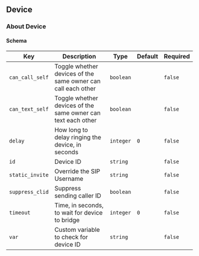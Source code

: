 ## Device

### About Device

#### Schema



Key | Description | Type | Default | Required
--- | ----------- | ---- | ------- | --------
`can_call_self` | Toggle whether devices of the same owner can call each other | `boolean` |   | `false`
`can_text_self` | Toggle whether devices of the same owner can text each other | `boolean` |   | `false`
`delay` | How long to delay ringing the device, in seconds | `integer` | `0` | `false`
`id` | Device ID | `string` |   | `false`
`static_invite` | Override the SIP Username | `string` |   | `false`
`suppress_clid` | Suppress sending caller ID | `boolean` |   | `false`
`timeout` | Time, in seconds, to wait for device to bridge | `integer` | `0` | `false`
`var` | Custom variable to check for device ID | `string` |   | `false`


